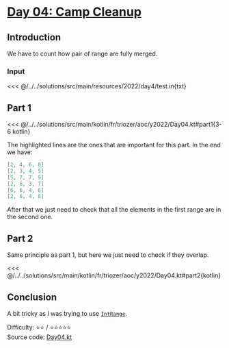 # [Day 04: Camp Cleanup](https://adventofcode.com/2022/day/4)

## Introduction

We have to count how pair of range are fully merged.

### Input

<<< @/../../solutions/src/main/resources/2022/day4/test.in{txt}

## Part 1

<<< @/../../solutions/src/main/kotlin/fr/triozer/aoc/y2022/Day04.kt#part1{3-6 kotlin}

The highlighted lines are the ones that are important for this part. In the end we have:

```kotlin
[2, 4, 6, 8]
[2, 3, 4, 5]
[5, 7, 7, 9]
[2, 8, 3, 7]
[6, 6, 4, 6]
[2, 6, 4, 8]
```

After that we just need to check that all the elements in the first range are in the second one.

## Part 2

Same principle as part 1, but here we just need to check if they overlap.

<<< @/../../solutions/src/main/kotlin/fr/triozer/aoc/y2022/Day04.kt#part2{kotlin}

## Conclusion

A bit tricky as I was trying to
use [`IntRange`](https://kotlinlang.org/api/latest/jvm/stdlib/kotlin.ranges/-int-range/index.html).

Difficulty:️ ⭐️⭐️ / ⭐️⭐️⭐️⭐️⭐️\
Source
code: [Day04.kt](https://github.com/triozer/aoc-2022/blob/main/solutions/src/main/kotlin/fr/triozer/aoc/y2022/Day04.kt)
